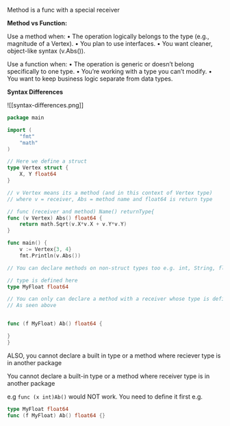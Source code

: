 Method is a func with a special receiver

**Method vs Function:**

Use a method when:
•	The operation logically belongs to the type (e.g., magnitude of a Vertex).
•	You plan to use interfaces.
•	You want cleaner, object-like syntax (v.Abs()).

Use a function when:
•	The operation is generic or doesn’t belong specifically to one type.
•	You’re working with a type you can’t modify.
•	You want to keep business logic separate from data types.

**Syntax Differences** 

![[syntax-differences.png]]

```go
package main

import (
	"fmt"
	"math"
)

// Here we define a struct
type Vertex struct {
	X, Y float64
}

// v Vertex means its a method (and in this context of Vertex type)
// where v = receiver, Abs = method name and float64 is return type

// func (receiver and method) Name() returnType{
func (v Vertex) Abs() float64 {
	return math.Sqrt(v.X*v.X + v.Y*v.Y)
}

func main() {
	v := Vertex{3, 4}
	fmt.Println(v.Abs())

// You can declare methods on non-struct types too e.g. int, String, float

// type is defined here
type MyFloat float64

// You can only can declare a method with a receiver whose type is defined in the same package
// As seen above


func (f MyFloat) Ab() float64 {

}
}
```

ALSO,  you cannot declare a built in type or a method where reciever type is in another package 

You cannot declare a built-in type or a method where receiver type is in another package

e.g `func (x int)Ab()` would NOT work. You need to define it first e.g. 

``` go
type MyFloat float64
func (f MyFloat) Ab() float64 {}
```


